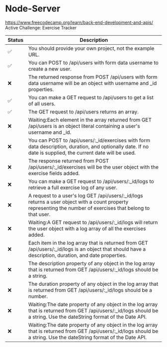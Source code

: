 # Node-Server

https://www.freecodecamp.org/learn/back-end-development-and-apis/ <br />
Active Challenge: Exercise Tracker

|Status |Description|
|-----|--------|
|✅|You should provide your own project, not the example URL.|
|✅|You can POST to /api/users with form data username to create a new user.|
|❌|The returned response from POST /api/users with form data username will be an object with username and _id properties.|
|✅|You can make a GET request to /api/users to get a list of all users.|
|✅|The GET request to /api/users returns an array.|
|❌|Waiting:Each element in the array returned from GET /api/users is an object literal containing a user's username and _id.|
|❌|You can POST to /api/users/:_id/exercises with form data description, duration, and optionally date. If no date is supplied, the current date will be used.|
|❌|The response returned from POST /api/users/:_id/exercises will be the user object with the exercise fields added.|
|❌|You can make a GET request to /api/users/:_id/logs to retrieve a full exercise log of any user.|
|❌|A request to a user's log GET /api/users/:_id/logs returns a user object with a count property representing the number of exercises that belong to that user.|
|❌|Waiting:A GET request to /api/users/:_id/logs will return the user object with a log array of all the exercises added.|
|❌|Each item in the log array that is returned from GET /api/users/:_id/logs is an object that should have a description, duration, and date properties.|
|❌|The description property of any object in the log array that is returned from GET /api/users/:_id/logs should be a string.|
|❌|The duration property of any object in the log array that is returned from GET /api/users/:_id/logs should be a number.|
|❌|Waiting:The date property of any object in the log array that is returned from GET /api/users/:_id/logs should be a string. Use the dateString format of the Date API.|
|❌|Waiting:The date property of any object in the log array that is returned from GET /api/users/:_id/logs should be a string. Use the dateString format of the Date API.|
